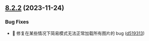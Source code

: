 ## [8.2.2](https://github.com/hymbz/ComicReadScript/compare/v8.2.1...v8.2.2) (2023-11-24)


### Bug Fixes

* :bug: 修复在某些情况下简易模式无法正常加载所有图片的 bug ([d519313](https://github.com/hymbz/ComicReadScript/commit/d51931333b1688bf38ed036372fdf817f0b56112))
